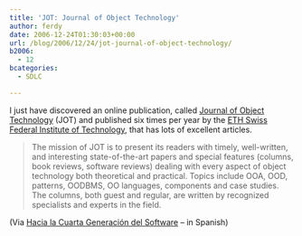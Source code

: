 ```yaml
---
title: 'JOT: Journal of Object Technology'
author: ferdy
date: 2006-12-24T01:30:03+00:00
url: /blog/2006/12/24/jot-journal-of-object-technology/
b2006:
  - 12
bcategories:
  - SDLC

---
```

I just have discovered an online publication, called [Journal of Object Technology][1] (JOT) and published six times per year by the [ETH Swiss Federal Institute of Technology][2], that has lots of excellent articles.

> The mission of JOT is to present its readers with timely, well-written, and interesting state-of-the-art papers and special features (columns, book reviews, software reviews) dealing with every aspect of object technology both theoretical and practical. Topics include OOA, OOD, patterns, OODBMS, OO languages, components and case studies. The columns, both guest and regular, are written by recognized specialists and experts in the field. 

(Via [Hacia la Cuarta Generación del Software][3] &#8211; in Spanish)

 [1]: http://www.jot.fm/
 [2]: http://www.ethz.ch/index_EN
 [3]: http://cuartageneracion.blogspot.com/index.html